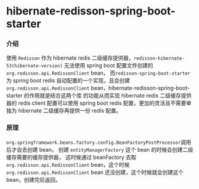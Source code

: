 # hibernate-redisson-spring-boot-starter
### 介绍
使用 `Redisson` 作为 hibernate redis 二级缓存提供器，`redisson-hibernate-53(hibernate-version)` 无法使用 spring boot 配置文件创建的 `org.redisson.api.RedissonClient` bean，
而`redisson-spring-boot-starter` 为 spring boot redis 自动配置的一个实现，且会创建 `org.redisson.api.RedissonClient` bean，hibernate-redisson-spring-boot-starter 的作用就是结合这两个库
的功能从而实现 hibernate redis 二级缓存提供器的 redis client 配置可以使用 spring boot redis 配置，更加的灵活且不需要单独为 hibernate 二级缓存再提供一份 redis 配置。
### 原理
`org.springframework.beans.factory.config.BeanFactoryPostProcessor`调用后才会去创建 bean，
创建 `entityManagerFactory` 这个 bean 的时候会创建二级缓存需要的缓存提供器，
这时候通过 beanFactory 去取 `org.redisson.api.RedissonClient` bean，这个时候
`org.redisson.api.RedissonClient` bean 还没创建，这个时候就会创建这个 bean，创建完后返回。